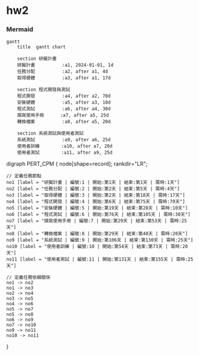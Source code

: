# hw2

### Mermaid
```mermaid
gantt
    title  gantt chart

    section 研擬計畫
    研擬計畫          :a1, 2024-01-01, 1d
    任務分配          :a2, after a1, 4d
    取得硬體          :a3, after a1, 17d

    section 程式開發與測試
    程式開發          :a4, after a2, 70d
    安裝硬體          :a5, after a3, 10d
    程式測試          :a6, after a4, 30d
    撰寫使用手冊      :a7, after a5, 25d
    轉換檔案          :a8, after a5, 20d

    section 系統測試與使用者測試
    系統測試          :a9, after a6, 25d
    使用者訓練        :a10, after a7, 20d
    使用者測試        :a11, after a9, 25d
```

digraph PERT_CPM {
	node[shape=record];
	rankdir="LR";
    
    // 定義任務節點
    no1 [label = "研擬計畫 | 編號:1 | 開始:第1天 | 結束:第1天 | 需時:1天"]
    no2 [label = "任務分配 | 編號:2 | 開始:第2天 | 結束:第5天 | 需時:4天"]
    no3 [label = "取得硬體 | 編號:3 | 開始:第2天 | 結束:第18天 | 需時:17天"]
    no4 [label = "程式開發 | 編號:4 | 開始:第6天 | 結束:第75天 | 需時:70天"]
    no5 [label = "安裝硬體 | 編號:5 | 開始:第19天 | 結束:第28天 | 需時:10天"]
    no6 [label = "程式測試 | 編號:6 | 開始:第76天 | 結束:第105天 | 需時:30天"]
    no7 [label = "撰寫使用手冊 | 編號:7 | 開始:第29天 | 結束:第53天 | 需時:25天"]
    no8 [label = "轉換檔案 | 編號:8 | 開始:第29天 | 結束:第48天 | 需時:20天"]
    no9 [label = "系統測試 | 編號:9 | 開始:第106天 | 結束:第130天 | 需時:25天"]
    no10 [label = "使用者訓練 | 編號:10 | 開始:第54天 | 結束:第73天 | 需時:20天"]
    no11 [label = "使用者測試 | 編號:11 | 開始:第131天 | 結束:第155天 | 需時:25天"]

    // 定義任務依賴關係
    no1 -> no2
    no1 -> no3
    no2 -> no4
    no3 -> no5
    no4 -> no6
    no5 -> no7
    no5 -> no8
    no6 -> no9
    no7 -> no10
    no9 -> no11
    no10 -> no11
}

